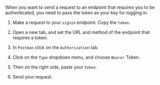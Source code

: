 When you want to send a request to an endpoint that requires you to be authenticated, you need to pass the token as your key for logging in.

1. Make a request to your `signin` endpoint. Copy the `token`.

2. Open a new tab, and set the URL and method of the endpoint that requires a token.

3. In `Postman` click on the `Authorization` tab.

4. Click on the `Type` dropdown menu, and choose `Bearer` Token.

5. Then on the right side, paste your `token`.

6. Send your request.
